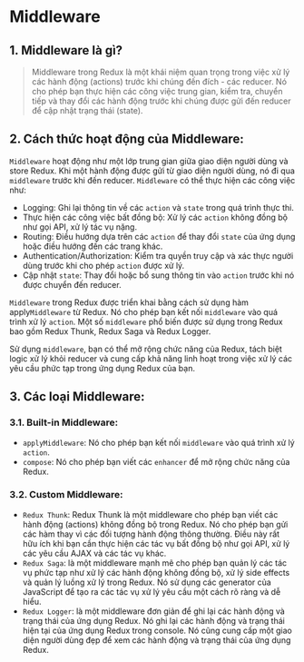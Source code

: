 # Middleware

## 1. Middleware là gì?
> Middleware trong Redux là một khái niệm quan trọng trong việc xử lý các hành động (actions) trước khi chúng đến đích - các reducer. Nó cho phép bạn thực hiện các công việc trung gian, kiểm tra, chuyển tiếp và thay đổi các hành động trước khi chúng được gửi đến reducer để cập nhật trạng thái (state).

## 2. Cách thức hoạt động của Middleware:
`Middleware` hoạt động như một lớp trung gian giữa giao diện người dùng và store Redux. Khi một hành động được gửi từ giao diện người dùng, nó đi qua `middleware` trước khi đến reducer. `Middleware` có thể thực hiện các công việc như:
- Logging: Ghi lại thông tin về các `action` và `state` trong quá trình thực thi.
- Thực hiện các công việc bất đồng bộ: Xử lý các `action` không đồng bộ như gọi API, xử lý tác vụ nặng.
- Routing: Điều hướng dựa trên các `action` để thay đổi `state` của ứng dụng hoặc điều hướng đến các trang khác.
- Authentication/Authorization: Kiểm tra quyền truy cập và xác thực người dùng trước khi cho phép `action` được xử lý.
- Cập nhật `state`: Thay đổi hoặc bổ sung thông tin vào `action` trước khi nó được chuyển đến reducer.

`Middleware` trong Redux được triển khai bằng cách sử dụng hàm apply`Middleware` từ Redux. Nó cho phép bạn kết nối `middleware` vào quá trình xử lý `action`. Một số `middleware` phổ biến được sử dụng trong Redux bao gồm Redux Thunk, Redux Saga và Redux Logger.

Sử dụng `middleware`, bạn có thể mở rộng chức năng của Redux, tách biệt logic xử lý khỏi reducer và cung cấp khả năng linh hoạt trong việc xử lý các yêu cầu phức tạp trong ứng dụng Redux của bạn.

## 3. Các loại Middleware:
### 3.1. Built-in Middleware:
- `applyMiddleware`: Nó cho phép bạn kết nối `middleware` vào quá trình xử lý `action`.
- `compose`: Nó cho phép bạn viết các `enhancer` để mở rộng chức năng của Redux.
### 3.2. Custom Middleware:
- `Redux Thunk`: Redux Thunk là một middleware cho phép bạn viết các hành động (actions) không đồng bộ trong Redux. Nó cho phép bạn gửi các hàm thay vì các đối tượng hành động thông thường. Điều này rất hữu ích khi bạn cần thực hiện các tác vụ bất đồng bộ như gọi API, xử lý các yêu cầu AJAX và các tác vụ khác.
- `Redux Saga`: là một middleware mạnh mẽ cho phép bạn quản lý các tác vụ phức tạp như xử lý các hành động không đồng bộ, xử lý side effects và quản lý luồng xử lý trong Redux. Nó sử dụng các generator của JavaScript để tạo ra các tác vụ xử lý yêu cầu một cách rõ ràng và dễ hiểu.
- `Redux Logger`: là một middleware đơn giản để ghi lại các hành động và trạng thái của ứng dụng Redux. Nó ghi lại các hành động và trạng thái hiện tại của ứng dụng Redux trong console. Nó cũng cung cấp một giao diện người dùng đẹp để xem các hành động và trạng thái của ứng dụng Redux.






